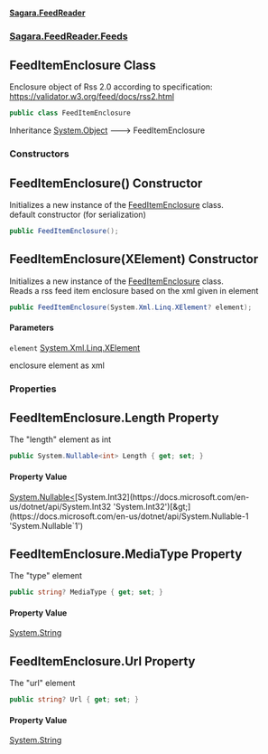 #### [Sagara.FeedReader](index.md 'index')
### [Sagara.FeedReader.Feeds](index.md#Sagara.FeedReader.Feeds 'Sagara.FeedReader.Feeds')

## FeedItemEnclosure Class

Enclosure object of Rss 2.0 according to specification: https://validator.w3.org/feed/docs/rss2.html

```csharp
public class FeedItemEnclosure
```

Inheritance [System.Object](https://docs.microsoft.com/en-us/dotnet/api/System.Object 'System.Object') &#129106; FeedItemEnclosure
### Constructors

<a name='Sagara.FeedReader.Feeds.FeedItemEnclosure.FeedItemEnclosure()'></a>

## FeedItemEnclosure() Constructor

Initializes a new instance of the [FeedItemEnclosure](Sagara.FeedReader.Feeds.FeedItemEnclosure.md 'Sagara.FeedReader.Feeds.FeedItemEnclosure') class.  
default constructor (for serialization)

```csharp
public FeedItemEnclosure();
```

<a name='Sagara.FeedReader.Feeds.FeedItemEnclosure.FeedItemEnclosure(System.Xml.Linq.XElement)'></a>

## FeedItemEnclosure(XElement) Constructor

Initializes a new instance of the [FeedItemEnclosure](Sagara.FeedReader.Feeds.FeedItemEnclosure.md 'Sagara.FeedReader.Feeds.FeedItemEnclosure') class.  
Reads a rss feed item enclosure based on the xml given in element

```csharp
public FeedItemEnclosure(System.Xml.Linq.XElement? element);
```
#### Parameters

<a name='Sagara.FeedReader.Feeds.FeedItemEnclosure.FeedItemEnclosure(System.Xml.Linq.XElement).element'></a>

`element` [System.Xml.Linq.XElement](https://docs.microsoft.com/en-us/dotnet/api/System.Xml.Linq.XElement 'System.Xml.Linq.XElement')

enclosure element as xml
### Properties

<a name='Sagara.FeedReader.Feeds.FeedItemEnclosure.Length'></a>

## FeedItemEnclosure.Length Property

The "length" element as int

```csharp
public System.Nullable<int> Length { get; set; }
```

#### Property Value
[System.Nullable&lt;](https://docs.microsoft.com/en-us/dotnet/api/System.Nullable-1 'System.Nullable`1')[System.Int32](https://docs.microsoft.com/en-us/dotnet/api/System.Int32 'System.Int32')[&gt;](https://docs.microsoft.com/en-us/dotnet/api/System.Nullable-1 'System.Nullable`1')

<a name='Sagara.FeedReader.Feeds.FeedItemEnclosure.MediaType'></a>

## FeedItemEnclosure.MediaType Property

The "type" element

```csharp
public string? MediaType { get; set; }
```

#### Property Value
[System.String](https://docs.microsoft.com/en-us/dotnet/api/System.String 'System.String')

<a name='Sagara.FeedReader.Feeds.FeedItemEnclosure.Url'></a>

## FeedItemEnclosure.Url Property

The "url" element

```csharp
public string? Url { get; set; }
```

#### Property Value
[System.String](https://docs.microsoft.com/en-us/dotnet/api/System.String 'System.String')